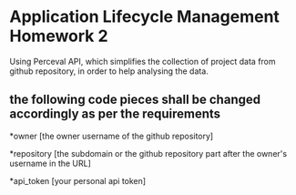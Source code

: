 # Application Lifecycle Management Homework 2

Using Perceval API, which simplifies the collection of project data from github repository, in order to help analysing the data.

## the following code pieces shall be changed accordingly as per the requirements
*owner [the owner username of the github repository] 

*repository [the subdomain or the github repository part after the owner's username in the URL]

*api_token [your personal api token]
